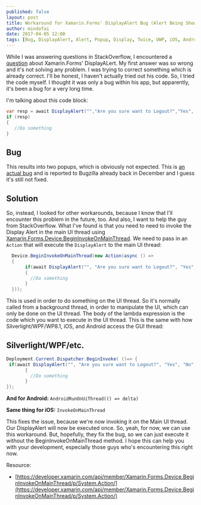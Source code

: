 ```yaml
---
published: false
layout: post
title: Workaround for Xamarin.Forms' DisplayAlert Bug (Alert Being Shown Twice)
author: mindofai
date: 2017-04-05 12:00
tags: [Bug, DisplayAlert, Alert, Popup, Display, Twice, UWP, iOS, Android Xamarin, Xamarin. Forms]
---
```


While I was answering questions in StackOverflow, I encountered a [question](http://stackoverflow.com/questions/43106567/xamarin-form-display-alert-pop-up-appear-2-times/43106944#43106944) about Xamarin.Forms' DisplayALert. My first answer was so wrong and it's not solving any problem. I was trying to correct something which is already correct. I'll be honest, I haven't actually tried out his code. So, I tried the code myself. I thought it was only a bug within his app, but apparently, it's been a bug for a very long time. 

I'm talking about this code block:

```csharp
var resp = await DisplayAlert("","Are you sure want to Logout?","Yes", "No");
if (resp)
{ 
   //Do something
}
```

## Bug
This results into two popups, which is obviously not expected. This is [an actual bug](https://github.com/UXDivers/Grial-UI-Kit-Support/issues/127) and is reported to Bugzilla already back in December and I guess it's still not fixed.

## Solution

So, instead, I looked for other workarounds, because I know that I'll encounter this problem in the future, too. And also, I want to help the guy from StackOverflow. What I've found is that you need to need to invoke the Display Alert in the main UI thread using [Xamarin.Forms.Device.BeginInvokeOnMainThread](https://developer.xamarin.com/api/member/Xamarin.Forms.Device.BeginInvokeOnMainThread/p/System.Action/). We need to pass in an `Action` that will execute the `DisplayAlert` to the main UI thread:

```csharp
  Device.BeginInvokeOnMainThread(new Action(async () =>
  {
       if(await DisplayAlert("", "Are you sure want to Logout?", "Yes", "No"))
       {
         //Do something
       }
  }));
 ```
 
This is used in order to do something on the UI thread. So it's normally called from a background thread, in order to manipulate the UI, which can only be done on the UI thread. The body of the lambda expression is the code which you want to execute in the UI thread. This is the same with how Silverlight/WPF/WP8.1, iOS, and Android access the GUI thread:
 
## Silverlight/WPF/etc.

```csharp
Deployment.Current.Dispatcher.BeginInvoke( ()=> {
 if(await DisplayAlert("", "Are you sure want to Logout?", "Yes", "No"))
       {
         //Do something
       }
});
```

<b>And for Android:</b> `AndroidRunOnUiThread(() => delta)`

<b>Same thing for iOS:</b> `InvokeOnMainThread`
 
This fixes the issue, because we're now invoking it on the Main UI thread. Our DisplayAlert will now be executed once. So, yeah, for now, we can use this workaround. But, hopefully, they fix the bug, so we can just execute it without the BeginInvokeOnMainThread method. I hope this can help you with your development, especially those guys who's encountering this right now.

Resource: 
- [https://developer.xamarin.com/api/member/Xamarin.Forms.Device.BeginInvokeOnMainThread/p/System.Action/](https://developer.xamarin.com/api/member/Xamarin.Forms.Device.BeginInvokeOnMainThread/p/System.Action/)
